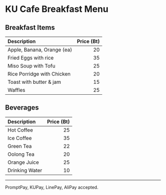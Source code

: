 # KU Cafe Breakfast Menu

## Breakfast Items

| Description                | Price (Bt) |
|:---------------------------|-----:|
| Apple, Banana, Orange (ea) |  20  |
| Fried Eggs with rice       |  35  |
| Miso Soup with Tofu        |  25  |
| Rice Porridge with Chicken |  20  |
| Toast with butter & jam    |  15  |
| Waffles                    |  25  |

## Beverages

| Description                | Price (Bt) |
|:---------------------------|-----:|
| Hot Coffee                 |  25  |
| Ice Coffee                 |  35  |
| Green Tea                  |  22  |
| Oolong Tea                 |  20  |
| Orange Juice               |  25  |
| Drinking Water             |  10  |

---

PromptPay, KUPay, LinePay, AliPay accepted.
